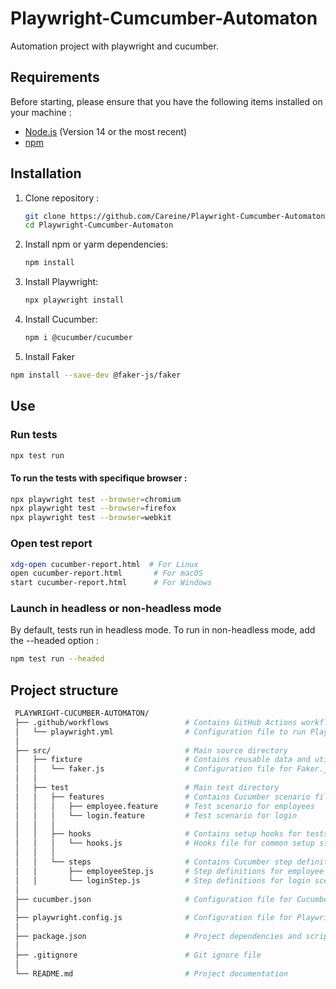 # Playwright-Cumcumber-Automaton
Automation project with playwright and cucumber.

## Requirements

Before starting, please ensure that you have the following items installed on your machine :

- [Node.js](https://nodejs.org/) (Version 14 or the most recent)
- [npm](https://www.npmjs.com/)

## Installation

1. Clone repository :

   ```bash
   git clone https://github.com/Careine/Playwright-Cumcumber-Automaton.git
   cd Playwright-Cumcumber-Automaton

2. Install npm or yarm dependencies:

   ```bash
   npm install

4. Install Playwright:
   ```bash
   npx playwright install

5. Install Cucumber:
   ```bash
   npm i @cucumber/cucumber

6. Install Faker 
  ```bash
  npm install --save-dev @faker-js/faker
 ```
## Use

### Run tests
   ```bash
   npx test run
   ```

#### To run the tests with specifique browser :
   ```bash
   npx playwright test --browser=chromium
   npx playwright test --browser=firefox
   npx playwright test --browser=webkit
   ```

### Open test report
 ```bash
xdg-open cucumber-report.html  # For Linux
open cucumber-report.html       # For macOS
start cucumber-report.html      # For Windows
```

### Launch in headless or non-headless mode
By default, tests run in headless mode. To run in non-headless mode, add the --headed option :
   ```bash
   npm test run --headed
   ```

## Project structure
 ```bash
  PLAYWRIGHT-CUCUMBER-AUTOMATON/
  ├── .github/workflows                 # Contains GitHub Actions workflows
  │   └── playwright.yml                # Configuration file to run Playwright tests
  │
  ├── src/                              # Main source directory
  │   ├── fixture                       # Contains reusable data and utilities for tests
  │   │   └── faker.js                  # Configuration file for Faker.js
  │   │
  │   ├── test                          # Main test directory
  │   │   ├── features                  # Contains Cucumber scenario files
  │   │   │   ├── employee.feature      # Test scenario for employees
  │   │   │   └── login.feature         # Test scenario for login
  │   │   │
  │   │   ├── hooks                     # Contains setup hooks for tests
  │   │   │   └── hooks.js              # Hooks file for common setup steps
  │   │   │
  │   │   └── steps                     # Contains Cucumber step definition files
  │   │       ├── employeeStep.js       # Step definitions for employee scenarios
  │   │       └── loginStep.js          # Step definitions for login scenarios
  │
  ├── cucumber.json                     # Configuration file for Cucumber
  │
  ├── playwright.config.js              # Configuration file for Playwright
  │
  ├── package.json                      # Project dependencies and scripts
  │
  ├── .gitignore                        # Git ignore file
  │
  └── README.md                         # Project documentation

   ```

 
